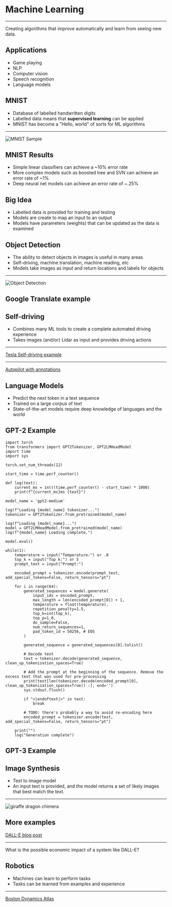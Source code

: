 Machine Learning
================

---

Creating algorithms that improve automatically and learn from seeing new data.

Applications
------------

- Game playing
- NLP
- Computer vision
- Speech recognition
- Language models

MNIST
-----

- Database of labelled handwritten digits
- Labelled data means that **supervised learning** can be applied
- MNIST has become a "Hello, world" of sorts for ML algorithms

---

![MNIST Sample](https://upload.wikimedia.org/wikipedia/commons/2/27/MnistExamples.png)

MNIST Results
-------------

- Simple linear classifiers can achieve a ~10% error rate
- More complex models such as boosted tree and SVN can achieve an error rate of ~1%
- Deep neural net models can achieve an error rate of ~.25%

Big Idea
--------

- Labelled data is provided for training and testing
- Models are create to map an input to an output
- Models have parameters (weights) that can be updated as the data is examined

Object Detection
----------------

- The ability to detect objects in images is useful in many areas
- Self-driving, machine translation, machine reading, etc
- Models take images as input and return locations and labels for objects

---

![Object Detection](https://upload.wikimedia.org/wikipedia/commons/3/3b/Computer_vision_sample_in_Sim%C3%B3n_Bolivar_Avenue%2C_Quito.jpg)

Google Translate example
------------------------

Self-driving
------------

- Combines many ML tools to create a complete automated driving experience
- Takes images (and/or) Lidar as input and provides driving actions

---

[Tesla Self-driving example](https://www.youtube.com/watch?v=tlThdr3O5Qo)

---

[Autopilot with annotations](https://www.youtube.com/watch?v=_1MHGUC_BzQ)

Language Models
---------------

- Predict the next token in a text sequence
- Trained on a large corpus of text
- State-of-the-art models require deep knowledge of languages and the world

GPT-2 Example
-------------

```python3
import torch
from transformers import GPT2Tokenizer, GPT2LMHeadModel
import time
import sys

torch.set_num_threads(12)

start_time = time.perf_counter()

def log(text):
    current_ms = int((time.perf_counter() - start_time) * 1000)
    print(f"{current_ms}ms {text}")

model_name = 'gpt2-medium'

log(f"Loading {model_name} tokenizer...")
tokenizer = GPT2Tokenizer.from_pretrained(model_name)

log(f"Loading {model_name}...")
model = GPT2LMHeadModel.from_pretrained(model_name)
log(f"{model_name} Loading complete.")

model.eval()

while(1):
    temperature = input("Temperature:") or .8
    top_k = input("Top k:") or 5
    prompt_text = input("Prompt:")

    encoded_prompt = tokenizer.encode(prompt_text, add_special_tokens=False, return_tensors="pt")

    for i in range(64):
        generated_sequences = model.generate(
            input_ids = encoded_prompt,
            max_length = len(encoded_prompt[0]) + 1,
            temperature = float(temperature),
            repetition_penalty=1.5,
            top_k=int(top_k),
            top_p=1.0,
            do_sample=False,
            num_return_sequences=1,
            pad_token_id = 50256, # EOS
        )

        generated_sequence = generated_sequences[0].tolist()

        # Decode text
        text = tokenizer.decode(generated_sequence, clean_up_tokenization_spaces=True)

        # Add the prompt at the beginning of the sequence. Remove the excess text that was used for pre-processing
        print(text[len(tokenizer.decode(encoded_prompt[0], clean_up_tokenization_spaces=True)) :], end='')
        sys.stdout.flush()

        if "<|endoftext|>" in text:
            break

        # TODO: there's probably a way to avoid re-encoding here
        encoded_prompt = tokenizer.encode(text, add_special_tokens=False, return_tensors="pt")

    print("")
    log("Generation complete")
```

GPT-3 Example
-------------

Image Synthesis
---------------

- Text to image model
- An input text is provided, and the model returns a set of likely images that best match the text.

---

![giraffe dragon chimera](https://upload.wikimedia.org/wikipedia/commons/thumb/a/a3/DALL-E_sample.png/499px-DALL-E_sample.png)

More examples
-------------

[DALL-E blog post](https://openai.com/blog/dall-e/)

---

What is the possible economic impact of a system like DALL-E?

Robotics
--------

- Machines can learn to perform tasks
- Tasks can be learned from examples and experience

---

[Boston Dynamics Atlas](https://www.youtube.com/watch?v=fRj34o4hN4I)

